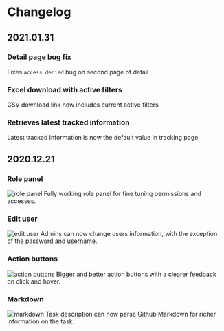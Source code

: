 # Changelog
## 2021.01.31
### Detail page bug fix
Fixes `access denied` bug on second page of detail

### Excel download with active filters
CSV download link now includes current active filters

### Retrieves latest tracked information
Latest tracked information is now the default value in tracking page

## 2020.12.21
### Role panel
![role panel](https://i.imgur.com/QhCpTWm.png)
Fully working role panel for fine tuning permissions and accesses.

### Edit user
![edit user](https://i.imgur.com/Qzffgs3.png)
Admins can now change users information, with the exception of the password and username.

### Action buttons
![action buttons](https://i.imgur.com/lrB9m5k.png)
Bigger and better action buttons with a clearer feedback on click and hover.

### Markdown
![markdown](https://i.imgur.com/0KlAXEV.png)
Task description can now parse Github Markdown for richer information on the task.